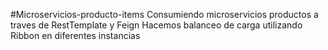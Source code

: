 #Microservicios-producto-items
Consumiendo microservicios productos a traves de RestTemplate y Feign
Hacemos balanceo de carga utilizando Ribbon en diferentes instancias 
